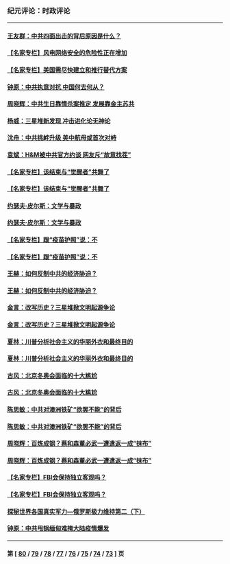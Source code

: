 ### 纪元评论：时政评论
---
#### [王友群：中共四面出击的背后原因是什么？](../../pages/nsc1025/n12857812.md) 
#### [【名家专栏】风电网络安全的危险性正在增加](../../pages/nsc1025/n12859468.md) 
#### [【名家专栏】美国需尽快建立和推行替代方案](../../pages/nsc1025/n12859521.md) 
#### [钟原：中共执意对抗 中国何去何从？](../../pages/nsc1025/n12859841.md) 
#### [周晓辉：中共生日靠情杀案推定 发展靠金主苏共](../../pages/nsc1025/n12859637.md) 
#### [杨威：三星堆新发现 冲击进化论无神论](../../pages/nsc1025/n12857839.md) 
#### [沈舟：中共挑衅升级 美中航母或首次对峙](../../pages/nsc1025/n12858302.md) 
#### [袁斌：H&M被中共官方约谈 网友斥“故意找茬”](../../pages/nsc1025/n12858276.md) 
#### [【名家专栏】该结束与“觉醒者”共舞了](../../pages/nsc1025/n12857443.md) 
#### [【名家专栏】该结束与“觉醒者”共舞了](../../pages/nsc1025/n12857443.md) 
#### [约瑟夫‧皮尔斯：文学与暴政](../../pages/nsc1025/n12857433.md) 
#### [约瑟夫‧皮尔斯：文学与暴政](../../pages/nsc1025/n12857433.md) 
#### [【名家专栏】跟“疫苗护照”说：不](../../pages/nsc1025/n12857441.md) 
#### [【名家专栏】跟“疫苗护照”说：不](../../pages/nsc1025/n12857441.md) 
#### [王赫：如何反制中共的经济胁迫？](../../pages/nsc1025/n12857261.md) 
#### [王赫：如何反制中共的经济胁迫？](../../pages/nsc1025/n12857261.md) 
#### [金言：改写历史？三星堆掀文明起源争论](../../pages/nsc1025/n12844310.md) 
#### [金言：改写历史？三星堆掀文明起源争论](../../pages/nsc1025/n12844310.md) 
#### [夏林：川普分析社会主义的华丽外衣和最终目的](../../pages/nsc1025/n12857645.md) 
#### [夏林：川普分析社会主义的华丽外衣和最终目的](../../pages/nsc1025/n12857645.md) 
#### [古风：北京冬奥会面临的十大尴尬](../../pages/nsc1025/n12857028.md) 
#### [古风：北京冬奥会面临的十大尴尬](../../pages/nsc1025/n12857028.md) 
#### [陈思敏：中共对澳洲铁矿“欲罢不能”的背后](../../pages/nsc1025/n12857243.md) 
#### [陈思敏：中共对澳洲铁矿“欲罢不能”的背后](../../pages/nsc1025/n12857243.md) 
#### [周晓辉：百炼成钢？蔡和森董必武一遭遣返一成“抹布”](../../pages/nsc1025/n12854806.md) 
#### [周晓辉：百炼成钢？蔡和森董必武一遭遣返一成“抹布”](../../pages/nsc1025/n12854806.md) 
#### [【名家专栏】FBI会保持独立客观吗？](../../pages/nsc1025/n12856170.md) 
#### [【名家专栏】FBI会保持独立客观吗？](../../pages/nsc1025/n12856170.md) 
#### [探秘世界各国真实军力—俄罗斯极力维持第二（下）](../../pages/nsc1025/n12854890.md) 
#### [钟原：中共甩锅缅甸难掩大陆疫情爆发](../../pages/nsc1025/n12856558.md) 

---
#### 第 [ [80](./80.md) / [79](./79.md) / [78](./78.md) / [77](./77.md) / [76](./76.md) / [75](./75.md) / [74](./74.md) / [73](./73.md) ] 页

